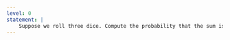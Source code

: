 ```yaml
---
level: 0
statement: |
    Suppose we roll three dice. Compute the probability that the sum is (a) $3$, (b) $4$, (c) $5$, (d) $6$, (e) $7$, (f) $8$, (g) $9$, (h) $10$.
---
```

